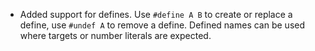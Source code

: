 * Added support for defines. Use `#define A B` to create or replace a define, use `#undef A` to remove a define. Defined names can be used where targets or number literals are expected.
